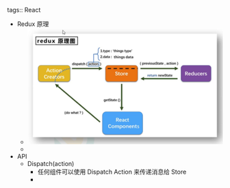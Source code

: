 tags:: React

- Redux 原理
	- ![image.png](../assets/image_1684582985777_0.png)
	-
- API
	- Dispatch(action)
		- 任何组件可以使用 Dispatch Action 来传递消息给 Store
		-